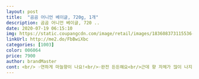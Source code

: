 ```yaml
---
layout: post 
title:  "곰곰 어니언 베이글, 720g, 1개" 
description: 곰곰 어니언 베이글, 720 ..
date: 2020-07-19 06:15:10 
img: https://static.coupangcdn.com/image/retail/images/183608373115536-b099bc54-083a-46e1-993e-aa195977b787.jpg 
linkUrl: http://me2.do/FbBwiXbc 
categories: [1003] 
color: 006064 
price: 7900 
author: brandMaster 
cont: <br/> ☞연하게 마늘향이 나요!<br/>☞완전 든든해요<br/>근데 향 자체가 많이 나지 않아서 마늘향때문에 부담느낄 정도는 아니에요<br/>맛 자체는 없을 무 맛에 가까워서 고소하게 먹고싶으면 그냥 먹어도 괜찮고<br/>먹고싶을때마다 먹어야겠어요!<br/>먹었는데 너무맛있어요.<br/><br/>버터나 잼 곁들여먹어도 맛있을거같아용<br/>베이글은 크림치즈만 발라먹어도 맛있어요.<br/><br/>베이글을  꼭꼭씹어먹는 식감을좋아해서 주문했어요.<br/><br/>베이글이 두툼한편이라 샌드위치로 먹어도 좋을거같아요!<br/>사진은 제가 앞젚시로 쓰는 접시인데 베이글이 생각보다 커서 접시에 꽉 차더라구요<br/>아침에 아메리카노랑 먹으면 최고의 조합일거같아요<br/>어니언 베이글이라그런지 양파맛이 좀 많이 나네요<br/>어니언향이 강할줄알았는데 적당히 맛있습니다.<br/><br/>저는 야식으로 먹었는데 한개만 먹어도 진짜 든든하더라구요<br/> 
---
```

 